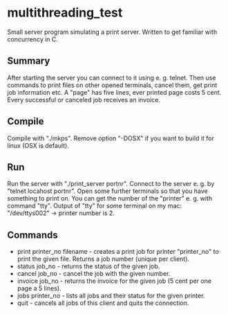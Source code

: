 # multithreading_test
Small server program simulating a print server.
Written to get familiar with concurrency in C.

## Summary
After starting the server you can connect to it using e. g. telnet.
Then use commands to print files on other opened terminals, cancel them, get print job information etc.
A "page" has five lines, ever printed page costs 5 cent. Every successful or canceled job receives an invoice.

## Compile
Compile with "./mkps". Remove option "-DOSX" if you want to build it for linux (OSX is default).

## Run
Run the server with "./print_server portnr".
Connect to the server e. g. by "telnet locahost portnr".
Open some further terminals so that you have something to print on.
You can get the number of the "printer" e. g. with command "tty".
Output of "tty" for some terminal on my mac: "/dev/ttys002" -> printer number is 2.

## Commands
- print printer_no filename - creates a print job for printer "printer_no" to print the given file. Returns a job number (unique per client).
- status job_no - returns the status of the given job.
- cancel job_no - cancel the job with the given number.
- invoice job_no - returns the invoice for the given job (5 cent per one page a 5 lines).
- jobs printer_no - lists all jobs and their status for the given printer.
- quit - cancels all jobs of this client and quits the connection.
